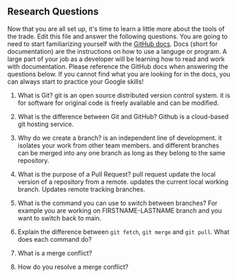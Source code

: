 ## Research Questions 

Now that you are all set up, it's time to learn a little more about the tools of the trade. Edit this file and answer the following questions. You are going to need to start familiarizing yourself with the [GitHub docs](https://docs.github.com/en). Docs (short for documentation) are the instructions on how to use a languge or program. A large part of your job as a developer will be learning how to read and work with documentation. Please reference the GitHub docs when answering the questions below. If you cannot find what you are looking for in the docs, you can always start to practice your Google skills!

1. What is Git? git is an open source distributed version control system. 
it is for software for original code is freely available and can be 
modified.

2. What is the difference between Git and GitHub? Github is a cloud-based 
git hosting service.

3. Why do we create a branch? is an independent line of development. it 
isolates your work from other team members. and different branches can be merged into any one branch as long 
as they belong to the same repository. 
 
4. What is the purpose of a Pull Request? pull request update the local 
version of a repository from a remote. updates the current local working 
branch. Updates remote tracking branches. 

5. What is the command you can use to switch between branches? For example you are working on FIRSTNAME-LASTNAME branch and you want to switch back to main.

6. Explain the difference between `git fetch`, `git merge` and `git pull`. What does each command do?

7. What is a merge conflict?

8. How do you resolve a merge conflict?

